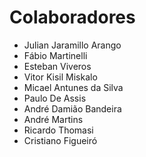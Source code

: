# Colaboradores

* Julian Jaramillo Arango 
* Fábio Martinelli
* Esteban Viveros
* Vitor Kisil Miskalo
* Micael Antunes da Silva
* Paulo De Assis
* André Damião Bandeira
* André Martins
* Ricardo Thomasi
* Cristiano Figueiró



